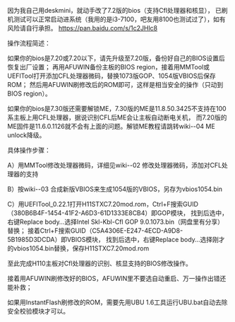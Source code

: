 因为我自己用deskmini，就动手改了7.2版的bios（支持Cfl处理器和核显），
已刷机测试可以正常启动进系统（我用的是i3-7100，吧友用8100也测试过了），如有风险请自行承担。
https://pan.baidu.com/s/1c2JHlc8

操作流程简述：

如果你的bios是7.20或7.20以下，请先升级至7.20版，备份好自己的BIOS设置后恢复出厂设置；
再用AFUWIN备份主板的BIOS region，接着用MMTool或UEFITool打开添加CFL处理器微码，替换1073版GOP、1054版VBIOS后保存ROM；
然后用AFUWIN刷修改后的ROM即可，这样是相当安全的操作（只动到BIOS region）。


如果你的bios是7.30版还需要解锁ME，7.30版的ME是11.8.50.3425不支持在100系主板上用CFL处理器，据说识别CFL后ME会让主板自动断电关机，
而7.20版的ME固件是11.6.0.1126就不会有上面的问题。解锁ME教程请跳转wiki--04 ME unlock降级。


具体操作步骤：

A）用MMTool修改处理器微码，详细见wiki--02 修改处理器微码，添加对CFL处理器的支持

B）按wiki--03 合成新版VBIOS来生成1054版的VBIOS，另存为vbios1054.bin

C）用UEFITool_0.22.1打开H11STXC7.20mod.rom，Ctrl+F搜索GUID（380B6B4F-1454-41F2-A6D3-61D1333E8CB4）即GOP模块，
   找到后选中，右键Replace body…选择Intel Skl-Kbl-Cfl GOP 9.0.1073.bin（网盘里有分享）替换；
   接着Ctrl+F搜索GUID（C5A4306E-E247-4ECD-A9D8-5B1985D3DCDA）即VBIOS模块，
   找到后选中，右键Replace body…选择刚才的vbios1054.bin替换，保存H11STXC7.20mod.rom
   
至此完成H110主板对Cfl处理器的识别、核显支持的BIOS修改操作。

接着用AFUWIN刷修改好的BIOS，AFUWIN里不要选自动重启、万一操作出错还能补救；

如果用InstantFlash刷修改的ROM，需要先用UBU 1.6工具运行UBU.bat自动去除安全校验模块才可以。




